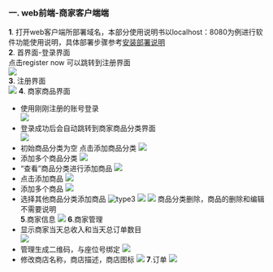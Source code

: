 ### 一. web前端-商家客户端端  
**1**. 打开web客户端所部署域名，本部分使用说明书以localhost：8080为例进行软件功能使用说明，具体部署步骤参考[安装部署说明](https://github.com/ssad2019/Software-Design-Projects/blob/master/%E5%AE%89%E8%A3%85%E9%83%A8%E7%BD%B2%E8%AF%B4%E6%98%8E.md)  
**2**. 首界面-登录界面  
点击register now 可以跳转到注册界面  
![](./web-client-pics/lp-github/login0.png)  
**3**. 注册界面  
![](./web-client-pics/lp-github/register.png) 
**4**. 商家商品界面  
+ 使用刚刚注册的账号登录  
![](./web-client-pics/lp-github/login1.png)  
+ 登录成功后会自动跳转到商家商品分类界面  
![](./web-client-pics/lp-github/store-type0.png)  
+ 初始商品分类为空 点击添加商品分类
![](./web-client-pics/lp-github/store-type1.png) 
+ 添加多个商品分类
![](./web-client-pics/lp-github/store-type2.png)  
+ “查看”商品分类进行添加商品
![](./web-client-pics/lp-github/store-food0.png) 
+ 点击添加商品
![](./web-client-pics/lp-github/store-food1.png) 
+ 添加多个商品
![](./web-client-pics/lp-github/store-food2.png) 
+ 选择其他商品分类添加商品
![type3](./web-client-pics/lp-github/store-type3.png) 
![](./web-client-pics/lp-github/store-food3.png) 
![](./web-client-pics/lp-github/store-food4.png) 
商品分类删除，商品的删除和编辑不需要说明  
**5**.商家信息
![](./web-client-pics/lp-github/store-info.png) 
**6**.商家管理
+ 显示商家当天总收入和当天总订单数目  
![](./web-client-pics/lp-github/store-profit.png) 
+ 管理生成二维码，与座位号绑定
![](./web-client-pics/lp-github/store-dim2code.png) 
+ 修改商店名称，商店描述，商店图标
![](./web-client-pics/lp-github/store-info-modify.png) 
**7**.订单
![](./web-client-pics/lp-github/store-order0.png) 
